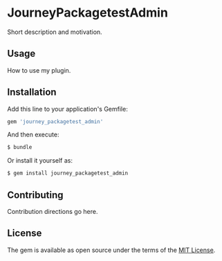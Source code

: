 # JourneyPackagetestAdmin
Short description and motivation.

## Usage
How to use my plugin.

## Installation
Add this line to your application's Gemfile:

```ruby
gem 'journey_packagetest_admin'
```

And then execute:
```bash
$ bundle
```

Or install it yourself as:
```bash
$ gem install journey_packagetest_admin
```

## Contributing
Contribution directions go here.

## License
The gem is available as open source under the terms of the [MIT License](https://opensource.org/licenses/MIT).
